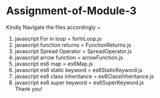 # Assignment-of-Module-3
Kindly Navigate the files accordingly ~
1) javascript For in loop = forInLoop.js
2) javascript function returns = FunctionReturns.js
3) javascript Spread Operator = SpreadOperator.js
4) javascript arrow function = arrowFunction.js
5) javascript es6 map = es6Map.js
6) javascript es6 static keyword = es6StaticKeyword.js
7) javascript es6 class inheritance = es6ClassInheritance.js
8) javascript es6 super keyword = es6SuperKeyword.js
</br>Thank you!
